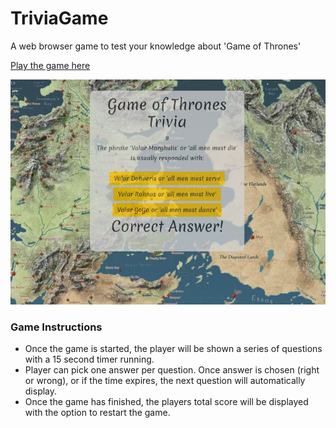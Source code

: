 # TriviaGame
A web browser game to test your knowledge about 'Game of Thrones'

[Play the game here](https://mwomack117.github.io/TriviaGame/)

![trivia](https://github.com/mwomack117/TriviaGame/blob/master/assets/images/GOT%20trivia.png)

### Game Instructions
 * Once the game is started, the player will be shown a series of questions with a 15 second timer running. 
 * Player can pick one answer per question. Once answer is chosen (right or wrong), or if the time expires, the next question will automatically display.
 * Once the game has finished, the players total score will be displayed with the option to restart the game. 
